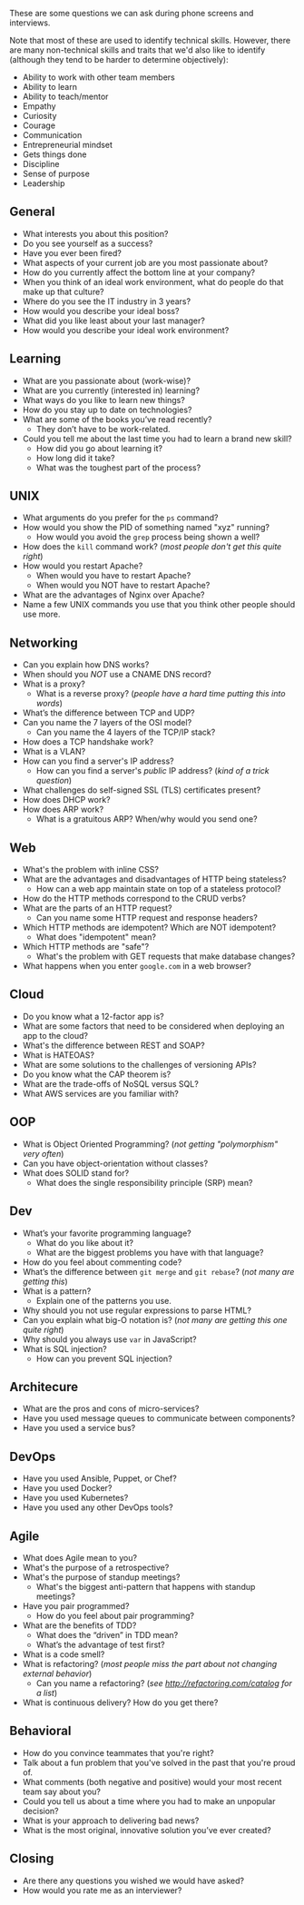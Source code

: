 These are some questions we can ask during phone screens and interviews.

Note that most of these are used to identify technical skills.
However, there are many non-technical skills and traits that we'd also like
to identify (although they tend to be harder to determine objectively):

* Ability to work with other team members
* Ability to learn
* Ability to teach/mentor
* Empathy
* Curiosity
* Courage
* Communication
* Entrepreneurial mindset
* Gets things done
* Discipline
* Sense of purpose
* Leadership


General
-------

* What interests you about this position?
* Do you see yourself as a success?
* Have you ever been fired?
* What aspects of your current job are you most passionate about?
* How do you currently affect the bottom line at your company?
* When you think of an ideal work environment, what do people do that make up that culture?
* Where do you see the IT industry in 3 years?
* How would you describe your ideal boss?
* What did you like least about your last manager?
* How would you describe your ideal work environment?


Learning
--------

* What are you passionate about (work-wise)?
* What are you currently (interested in) learning?
* What ways do you like to learn new things?
* How do you stay up to date on technologies?
* What are some of the books you’ve read recently?
    * They don’t have to be work-related.
* Could you tell me about the last time you had to learn a brand new skill?
    * How did you go about learning it?
    * How long did it take?
    * What was the toughest part of the process?


UNIX
----

* What arguments do you prefer for the `ps` command?
* How would you show the PID of something named "xyz" running?
    * How would you avoid the `grep` process being shown a well?
* How does the `kill` command work? (_most people don't get this quite right_)
* How would you restart Apache?
    * When would you have to restart Apache?
    * When would you NOT have to restart Apache?
* What are the advantages of Nginx over Apache?
* Name a few UNIX commands you use that you think other people should use more.


Networking
----------

* Can you explain how DNS works?
* When should you *NOT* use a CNAME DNS record?
* What is a proxy?
    * What is a reverse proxy? (_people have a hard time putting this into words_)
* What’s the difference between TCP and UDP?
* Can you name the 7 layers of the OSI model?
    * Can you name the 4 layers of the TCP/IP stack?
* How does a TCP handshake work?
* What is a VLAN?
* How can you find a server's IP address?
    * How can you find a server's *public* IP address? (_kind of a trick question_)
* What challenges do self-signed SSL (TLS) certificates present?
* How does DHCP work?
* How does ARP work?
    * What is a gratuitous ARP? When/why would you send one?


Web
---

* What's the problem with inline CSS?
* What are the advantages and disadvantages of HTTP being stateless?
    * How can a web app maintain state on top of a stateless protocol?
* How do the HTTP methods correspond to the CRUD verbs?
* What are the parts of an HTTP request?
    * Can you name some HTTP request and response headers?
* Which HTTP methods are idempotent? Which are NOT idempotent?
    * What does "idempotent" mean?
* Which HTTP methods are "safe"?
    * What's the problem with GET requests that make database changes?
* What happens when you enter `google.com` in a web browser?


Cloud
-----

* Do you know what a 12-factor app is?
* What are some factors that need to be considered when deploying an app to the cloud?
* What's the difference between REST and SOAP?
* What is HATEOAS?
* What are some solutions to the challenges of versioning APIs?
* Do you know what the CAP theorem is?
* What are the trade-offs of NoSQL versus SQL?
* What AWS services are you familiar with?


OOP
---

* What is Object Oriented Programming? (_not getting "polymorphism" very often_)
* Can you have object-orientation without classes?
* What does SOLID stand for?
    * What does the single responsibility principle (SRP) mean?


Dev
---

* What’s your favorite programming language?
    * What do you like about it?
    * What are the biggest problems you have with that language?
* How do you feel about commenting code?
* What’s the difference between `git merge` and `git rebase`? (_not many are getting this_)
* What is a pattern?
    * Explain one of the patterns you use.
* Why should you not use regular expressions to parse HTML?
* Can you explain what big-O notation is? (_not many are getting this one quite right_)
* Why should you always use `var` in JavaScript?
* What is SQL injection?
    * How can you prevent SQL injection?


Architecure
-----------

* What are the pros and cons of micro-services?
* Have you used message queues to communicate between components?
* Have you used a service bus?


DevOps
------

* Have you used Ansible, Puppet, or Chef?
* Have you used Docker?
* Have you used Kubernetes?
* Have you used any other DevOps tools?


Agile
-----

* What does Agile mean to you?
* What's the purpose of a retrospective?
* What's the purpose of standup meetings?
    * What's the biggest anti-pattern that happens with standup meetings?
* Have you pair programmed?
    * How do you feel about pair programming?
* What are the benefits of TDD?
    * What does the “driven” in TDD mean?
    * What’s the advantage of test first?
* What is a code smell?
* What is refactoring? (_most people miss the part about not changing external behavior_)
    * Can you name a refactoring? (_see http://refactoring.com/catalog for a list_)
* What is continuous delivery? How do you get there?


Behavioral
----------

* How do you convince teammates that you're right?
* Talk about a fun problem that you've solved in the past that you're proud of.
* What comments (both negative and positive) would your most recent team say about you?
* Could you tell us about a time where you had to make an unpopular decision?
* What is your approach to delivering bad news?
* What is the most original, innovative solution you’ve ever created?


Closing
-------

* Are there any questions you wished we would have asked?
* How would you rate me as an interviewer?
